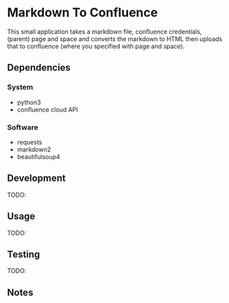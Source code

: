 Markdown To Confluence
======================
This small application takes a markdown file, confluence credentials, (parent)
page and space and converts the markdown to HTML then uploads that to
confluence (where you specified with page and space).

Dependencies
------------
### System
- python3
- confluence cloud API

### Software
- requests
- markdown2
- beautifulsoup4

Development
-----------
TODO:

Usage
-----
TODO:

Testing
-------
TODO:

Notes
-----

